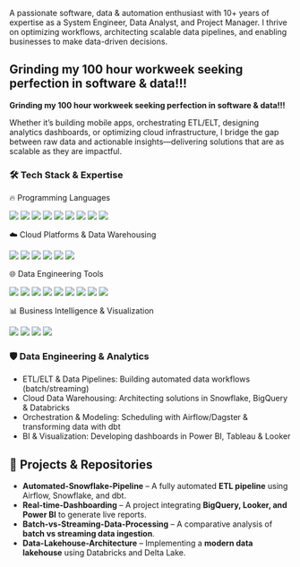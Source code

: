 
A passionate software, data & automation enthusiast with 10+ years of expertise as a System Engineer, Data Analyst, and Project Manager. I thrive on optimizing workflows, architecting scalable data pipelines, and enabling businesses to make data-driven decisions.
## Grinding my 100 hour workweek seeking perfection in software & data!!! ##


**Grinding my 100 hour workweek seeking perfection in software & data!!!**

Whether it’s building mobile apps, orchestrating ETL/ELT, designing analytics dashboards, or optimizing cloud infrastructure, I bridge the gap between raw data and actionable insights—delivering solutions that are as scalable as they are impactful.

   
### 🛠️ Tech Stack & Expertise
🔥 Programming Languages
<p align="left"> <img src="https://img.shields.io/badge/Python-blue?style=for-the-badge&logo=python"> <img src="https://img.shields.io/badge/SQL-orange?style=for-the-badge&logo=postgresql"> <img src="https://img.shields.io/badge/Java-red?style=for-the-badge&logo=java"> <img src="https://img.shields.io/badge/Shell_Scripting-black?style=for-the-badge&logo=gnu-bash"> <img src="https://img.shields.io/badge/HTML-orange?style=for-the-badge&logo=html5"> <img src="https://img.shields.io/badge/CSS-blue?style=for-the-badge&logo=css3"> <img src="https://img.shields.io/badge/JavaScript-yellow?style=for-the-badge&logo=javascript"> <img src="https://img.shields.io/badge/React-blue?style=for-the-badge&logo=react"> <img src="https://img.shields.io/badge/Node.js-green?style=for-the-badge&logo=node.js"> </p>
☁️ Cloud Platforms & Data Warehousing
<p align="left"> <img src="https://img.shields.io/badge/Azure-0089D6?style=for-the-badge&logo=microsoft-azure"> <img src="https://img.shields.io/badge/GCP-4285F4?style=for-the-badge&logo=google-cloud"> <img src="https://img.shields.io/badge/Snowflake-29B5E8?style=for-the-badge&logo=snowflake"> <img src="https://img.shields.io/badge/BigQuery-4285F4?style=for-the-badge&logo=google-cloud"> <img src="https://img.shields.io/badge/Synapse_Analytics-0089D6?style=for-the-badge&logo=microsoft-azure"> <img src="https://img.shields.io/badge/Microsoft_Fabric-0078D4?style=for-the-badge&logo=microsoft"> </p>
🌐 Data Engineering Tools
<p align="left"> <img src="https://img.shields.io/badge/Snowflake-blue?style=for-the-badge&logo=snowflake"> <img src="https://img.shields.io/badge/dbt-orange?style=for-the-badge&logo=dbt"> <img src="https://img.shields.io/badge/Databricks-red?style=for-the-badge&logo=databricks"> <img src="https://img.shields.io/badge/BigQuery-blue?style=for-the-badge&logo=google-cloud"> <img src="https://img.shields.io/badge/Airflow-blue?style=for-the-badge&logo=apache-airflow"> <img src="https://img.shields.io/badge/Dagster-purple?style=for-the-badge&logo=dagster"> <img src="https://img.shields.io/badge/ADF-FF9E0F?style=for-the-badge&logo=azure-data-factory"> <img src="https://img.shields.io/badge/Kafka-231F20?style=for-the-badge&logo=apache-kafka"> <img src="https://img.shields.io/badge/PostgreSQL-4169E1?style=for-the-badge&logo=postgresql"> </p>
📊 Business Intelligence & Visualization
<p align="left"> <img src="https://img.shields.io/badge/Power_BI-yellow?style=for-the-badge&logo=powerbi"> <img src="https://img.shields.io/badge/Tableau-blue?style=for-the-badge&logo=tableau"> <img src="https://img.shields.io/badge/Looker-blue?style=for-the-badge&logo=looker"> <img src="https://img.shields.io/badge/Fabric-0078D4?style=for-the-badge&logo=microsoft"> </p>


###  🛡️   Data Engineering & Analytics

- ETL/ELT & Data Pipelines: Building automated data workflows (batch/streaming)
- Cloud Data Warehousing: Architecting solutions in Snowflake, BigQuery & Databricks
- Orchestration & Modeling: Scheduling with Airflow/Dagster & transforming data with dbt
- BI & Visualization: Developing dashboards in Power BI, Tableau & Looker




## 📂 Projects & Repositories

- **Automated-Snowflake-Pipeline** – A fully automated **ETL pipeline** using Airflow, Snowflake, and dbt.
- **Real-time-Dashboarding** – A project integrating **BigQuery, Looker, and Power BI** to generate live reports.
- **Batch-vs-Streaming-Data-Processing** – A comparative analysis of **batch vs streaming data ingestion**.
- **Data-Lakehouse-Architecture** – Implementing a **modern data lakehouse** using Databricks and Delta Lake.





